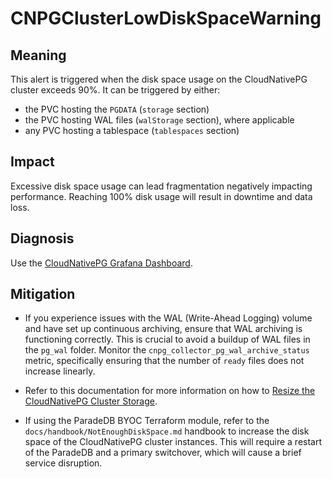 CNPGClusterLowDiskSpaceWarning
==============================

Meaning
-------

This alert is triggered when the disk space usage on the CloudNativePG cluster exceeds 90%. It can be triggered by either:

* the PVC hosting the `PGDATA` (`storage` section)
* the PVC hosting WAL files (`walStorage` section), where applicable
* any PVC hosting a tablespace (`tablespaces` section)

Impact
------

Excessive disk space usage can lead fragmentation negatively impacting performance. Reaching 100% disk usage will result in downtime and data loss.

Diagnosis
---------

Use the [CloudNativePG Grafana Dashboard](https://grafana.com/grafana/dashboards/20417-cloudnativepg/).

Mitigation
----------

* If you experience issues with the WAL (Write-Ahead Logging) volume and have set up continuous archiving, ensure that WAL archiving is functioning correctly. This is crucial to avoid a buildup of WAL files in the `pg_wal` folder. Monitor the `cnpg_collector_pg_wal_archive_status` metric, specifically ensuring that the number of `ready` files does not increase linearly.

* Refer to this documentation for more information on how to [Resize the CloudNativePG Cluster Storage](https://cloudnative-pg.io/documentation/current/troubleshooting/#storage-is-full).

* If using the ParadeDB BYOC Terraform module, refer to the `docs/handbook/NotEnoughDiskSpace.md` handbook to increase the disk space of the CloudNativePG cluster instances. This will require a restart of the ParadeDB and a primary switchover, which will cause a brief service disruption.

